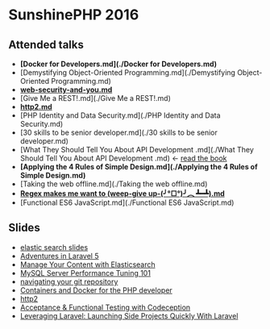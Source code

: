 # SunshinePHP 2016

## Attended talks
- **[Docker for Developers.md](./Docker for Developers.md)**
- [Demystifying Object-Oriented Programming.md](./Demystifying Object-Oriented Programming.md)
- **[web-security-and-you.md](./web-security-and-you.md)**
- [Give Me a REST!.md](./Give Me a REST!.md)
- **[http2.md](./http2.md)**
- [PHP Identity and Data Security.md](./PHP Identity and Data Security.md)
- [30 skills to be senior developer.md](./30 skills to be senior developer.md)
- [What They Should Tell You About API Development .md](./What They Should Tell You About API Development .md) <- [read the book](http://www.amazon.com/Build-APIs-You-Wont-Hate/dp/0692232699/ref=sr_1_1?ie=UTF8&qid=1454815410&sr=8-1&keywords=build+api+you+won%27t+hate)
- **[Applying the 4 Rules of Simple Design.md](./Applying the 4 Rules of Simple Design.md)**
- [Taking the web offline.md](./Taking the web offline.md)
- **[Regex makes me want to (weep-give up-(╯°□°)╯︵ ┻━┻)\.md](./https://github.com/santi6291/sunshine-php-2016/blob/master/Regex%20makes%20me%20want%20to%20(weep-give%20up-(%E2%95%AF%C2%B0%E2%96%A1%C2%B0)%E2%95%AF%EF%B8%B5%20%E2%94%BB%E2%94%81%E2%94%BB)%5C.md)**
- [Functional ES6 JavaScript.md](./Functional ES6 JavaScript.md)

## Slides
- [elastic search slides](https://speakerdeck.com/squinones/manage-your-content-with-elasticsearch)
- [Adventures in Laravel 5](http://www.slideshare.net/svpernova09/adventures-in-laravel-5-sunshinephp-2016-tutorial)
- [Manage Your Content with Elasticsearch](https://speakerdeck.com/squinones/manage-your-content-with-elasticsearch)
- [MySQL Server Performance Tuning 101 ](http://khankennels.com/presentations/Sunshine2016_Perf_Tune_slides_only.pdf)
- [navigating your git repository](https://docs.google.com/presentation/d/1WdI7M62QqykGdhnjzvv_WAwiiX3fuIpvDT-BOiYGGtQ/edit#slide=id.g273807231_06)
- [Containers and Docker for the PHP developer](http://www.slideshare.net/RobertMcFrazier/introduction-to-containers-and-docker-for-php-developers)
- [http2](http://www.slideshare.net/aramonc/http2-57936021)
- [Acceptance & Functional Testing with Codeception](http://www.slideshare.net/svpernova09/acceptance-functional-testing-with-codeception-sunshinephp-2016)
- [Leveraging Laravel: Launching Side Projects Quickly With Laravel](https://speakerdeck.com/mattstauffer/leveraging-laravel-launching-side-projects-quickly-with-laravel)